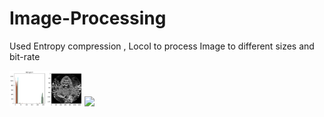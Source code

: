 # Image-Processing
Used Entropy compression , LocoI to process Image to different sizes and bit-rate

<img src="i1.png" width="23%"></img> <img src="https://cloud.githubusercontent.com/assets/4307137/10105290/2a183f3a-63ae-11e5-9380-50d9f6d8afd6.png" width="23%"></img> 
